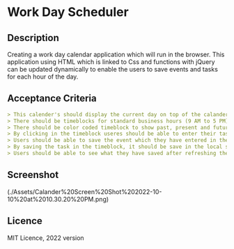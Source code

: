 # Work Day Scheduler

## Description

Creating a work day calendar application which will run in the browser. This application using HTML which is linked to Css and functions with jQuery can be updated dynamically to enable the users to save events and tasks for each hour of the day.


## Acceptance Criteria

```md
> This calender's should display the current day on top of the calander
> There should be timeblocks for standard business hours (9 AM to 5 PM)
> There should be color coded timeblock to show past, present and future in different color
> By clicking in the timeblock useres should be able to enter their tasks for that time
> Users should be able to save the event which they have entered in the timeblock
> By saving the task in the timeblock, it should be save in the local storage
> Users should be able to see what they have saved after refreshing the calander app page
```

## Screenshot

(./Assets/Calander%20Screen%20Shot%202022-10-10%20at%2010.30.20%20PM.png)

## Licence
MIT Licence, 2022 version

